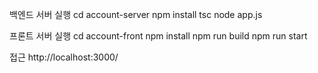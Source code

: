백엔드 서버 실행
cd account-server
npm install
tsc
node app.js

프론트 서버 실행
cd account-front
npm install
npm run build
npm run start

접근
http://localhost:3000/
